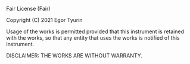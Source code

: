 Fair License (Fair)

Copyright (C) 2021 Egor Tyurin

Usage of the works is permitted provided that this instrument is retained with the works, so that any entity that uses the works is notified of this instrument.

DISCLAIMER: THE WORKS ARE WITHOUT WARRANTY.
